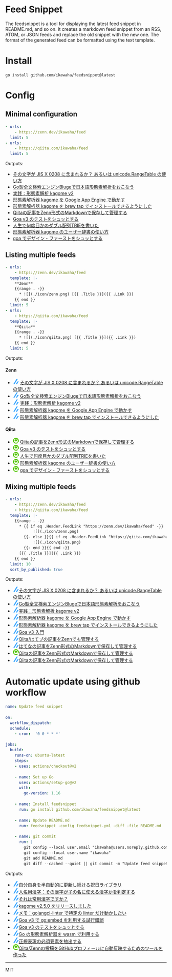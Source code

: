 # Feed Snippet

The feedsnippet is a tool for displaying the latest feed snippet in README.md, and so on.
It creates a markdown feed snippet from an RSS, ATOM, or JSON feeds and replace the old snippet with the new one.
The format of the generated feed can be formatted using the text template.

# Install

```
go install github.com/ikawaha/feedsnippet@latest
```

# Config

## Minimal configuration

```yaml
- urls:
    - https://zenn.dev/ikawaha/feed
  limit: 5
- urls:
    - https://qiita.com/ikawaha/feed
  limit: 5
```

Outputs:

* [その文字が JIS X 0208 に含まれるか？ あるいは unicode.RangeTable の使い方](https://zenn.dev/ikawaha/articles/20210116-ab1ac4a692ae8bb4d9cf)
* [Go製全文検索エンジンBlugeで日本語形態素解析をおこなう](https://zenn.dev/ikawaha/articles/20201230-84b042603ccbbce645d5)
* [実践：形態素解析 kagome v2](https://zenn.dev/ikawaha/books/kagome-v2-japanese-tokenizer)
* [形態素解析器 kagome を Google App Engine で動かす](https://zenn.dev/ikawaha/articles/hatena-20161004-221708)
* [形態素解析器 kagome を brew tap でインストールできるようにした](https://zenn.dev/ikawaha/articles/20201029-391c049a13fb8506361d)
* [Qiitaの記事をZenn形式のMarkdownで保存して管理する](https://qiita.com/ikawaha/items/ab9906581e34f26993a9)
* [Goa v3 のテストをシュッとする](https://qiita.com/ikawaha/items/e0c2b3ed0fedb12f4847)
* [人生で何度目かのダブル配列TRIEを書いた](https://qiita.com/ikawaha/items/edb4e18960ae6e4babc3)
* [形態素解析器 kagome のユーザー辞書の使い方](https://qiita.com/ikawaha/items/9ebe3e1104fb80706d99)
* [goa でデザイン・ファーストをシュッとする](https://qiita.com/ikawaha/items/6638ee8b6978aef50d65)

## Listing multiple feeds

```yaml
- urls:
    - https://zenn.dev/ikawaha/feed
  template: |-
    **Zenn**
    {{range . -}}
      * ![](./icon/zenn.png) [{{ .Title }}]({{ .Link }})
    {{ end }}
  limit: 5
- urls:
    - https://qiita.com/ikawaha/feed
  template: |-
    **Qiita**
    {{range . -}}
      * ![](./icon/qiita.png) [{{ .Title }}]({{ .Link }})
    {{ end }}
  limit: 5
```

Outputs:

#### Zenn
* ![](./icon/zenn.png) [その文字が JIS X 0208 に含まれるか？ あるいは unicode.RangeTable の使い方](https://zenn.dev/ikawaha/articles/20210116-ab1ac4a692ae8bb4d9cf)
* ![](./icon/zenn.png) [Go製全文検索エンジンBlugeで日本語形態素解析をおこなう](https://zenn.dev/ikawaha/articles/20201230-84b042603ccbbce645d5)
* ![](./icon/zenn.png) [実践：形態素解析 kagome v2](https://zenn.dev/ikawaha/books/kagome-v2-japanese-tokenizer)
* ![](./icon/zenn.png) [形態素解析器 kagome を Google App Engine で動かす](https://zenn.dev/ikawaha/articles/hatena-20161004-221708)
* ![](./icon/zenn.png) [形態素解析器 kagome を brew tap でインストールできるようにした](https://zenn.dev/ikawaha/articles/20201029-391c049a13fb8506361d)
#### Qiita
* ![](./icon/qiita.png) [Qiitaの記事をZenn形式のMarkdownで保存して管理する](https://qiita.com/ikawaha/items/ab9906581e34f26993a9)
* ![](./icon/qiita.png) [Goa v3 のテストをシュッとする](https://qiita.com/ikawaha/items/e0c2b3ed0fedb12f4847)
* ![](./icon/qiita.png) [人生で何度目かのダブル配列TRIEを書いた](https://qiita.com/ikawaha/items/edb4e18960ae6e4babc3)
* ![](./icon/qiita.png) [形態素解析器 kagome のユーザー辞書の使い方](https://qiita.com/ikawaha/items/9ebe3e1104fb80706d99)
* ![](./icon/qiita.png) [goa でデザイン・ファーストをシュッとする](https://qiita.com/ikawaha/items/6638ee8b6978aef50d65)


## Mixing multiple feeds

```yaml
- urls:
    - https://zenn.dev/ikawaha/feed
    - https://qiita.com/ikawaha/feed
  template: |-
    {{range . -}}
      * {{ if eq .Header.FeedLink "https://zenn.dev/ikawaha/feed" -}}
            ![](./icon/zenn.png)
        {{- else }}{{ if eq .Header.FeedLink "https://qiita.com/ikawaha/feed" -}}
            ![](./icon/qiita.png)
        {{- end }}{{ end -}}
      [{{ .Title }}]({{ .Link }})
    {{ end }}
  limit: 10
  sort_by_published: true
```

Outputs:

* ![](./icon/zenn.png)[その文字が JIS X 0208 に含まれるか？ あるいは unicode.RangeTable の使い方](https://zenn.dev/ikawaha/articles/20210116-ab1ac4a692ae8bb4d9cf)
* ![](./icon/zenn.png)[Go製全文検索エンジンBlugeで日本語形態素解析をおこなう](https://zenn.dev/ikawaha/articles/20201230-84b042603ccbbce645d5)
* ![](./icon/zenn.png)[実践：形態素解析 kagome v2](https://zenn.dev/ikawaha/books/kagome-v2-japanese-tokenizer)
* ![](./icon/zenn.png)[形態素解析器 kagome を Google App Engine で動かす](https://zenn.dev/ikawaha/articles/hatena-20161004-221708)
* ![](./icon/zenn.png)[形態素解析器 kagome を brew tap でインストールできるようにした](https://zenn.dev/ikawaha/articles/20201029-391c049a13fb8506361d)
* ![](./icon/zenn.png)[Goa v3 入門](https://zenn.dev/ikawaha/books/goa-design-v3)
* ![](./icon/zenn.png)[Qiita/はてブの記事をZennでも管理する](https://zenn.dev/ikawaha/articles/20201012-e56b19cd33c396ae0465)
* ![](./icon/zenn.png)[はてなの記事をZenn形式のMarkdownで保存して管理する](https://zenn.dev/ikawaha/articles/hatena-20201012-205602)
* ![](./icon/qiita.png)[Qiitaの記事をZenn形式のMarkdownで保存して管理する](https://qiita.com/ikawaha/items/ab9906581e34f26993a9)
* ![](./icon/zenn.png)[Qiitaの記事をZenn形式のMarkdownで保存して管理する](https://zenn.dev/ikawaha/articles/qiita-ab9906581e34f26993a9)

# Automatic update using github workflow

```yaml
name: Update feed snippet

on:
  workflow_dispatch:
  schedule:
    - cron:  '0 0 * * *'  

jobs:
  build:
    runs-on: ubuntu-latest
    steps:
    - uses: actions/checkout@v2

    - name: Set up Go
      uses: actions/setup-go@v2
      with:
        go-version: 1.16

    - name: Install feedsnippet
      run: go install github.com/ikawaha/feedsnippet@latest

    - name: Update README.md
      run: feedsnippet -config feedsnippet.yml -diff -file README.md

    - name: git commit
      run: |
        git config --local user.email "ikawaha@users.noreply.github.com"
        git config --local user.name "ikawaha"
        git add README.md
        git diff --cached --quiet || git commit -m "Update feed snippet" || git push origin main
```

Outputs:


<!--[START github.com/ikawaha/feedsnippet]--><!--[2021-08-24T00:37:04Z]-->
* ![](./icon/zenn.png)[自分自身を半自動的に更新し続ける祝日ライブラリ](https://zenn.dev/ikawaha/articles/20210823-7b6eb27fabc3d8)
* ![](./icon/zenn.png)[人名用漢字：その漢字が子の名に使える漢字かを判定する](https://zenn.dev/ikawaha/articles/20210813-3d1c57fdf9370b)
* ![](./icon/zenn.png)[それは常用漢字ですか？](https://zenn.dev/ikawaha/articles/20210801-e995d788c30ec1)
* ![](./icon/zenn.png)[kagome v2.5.0 をリリースしました](https://zenn.dev/ikawaha/articles/20210608-a3a030de26befd89d0ec)
* ![](./icon/zenn.png)[メモ：golangci-linter で特定の linter だけ動かしたい](https://zenn.dev/ikawaha/articles/20210506-cfb8a0eba2df86f0a5fd)
* ![](./icon/zenn.png)[Goa v3 で go:embed を利用する試行錯誤](https://zenn.dev/ikawaha/articles/20210503-3d72f1747f43efd3bdc9)
* ![](./icon/zenn.png)[Goa v3 のテストをシュッとする](https://zenn.dev/ikawaha/articles/hatena-20191203-154521)
* ![](./icon/zenn.png)[Go の形態素解析器を wasm で利用する](https://zenn.dev/ikawaha/articles/20210331-e661ac866f5ff0fc5eb8)
* ![](./icon/zenn.png)[正規表現の必須要素を抽出する](https://zenn.dev/ikawaha/articles/20210323-347ab9d63316a4517047)
* ![](./icon/qiita.png)[Qiita/Zennの投稿をGitHubプロフィールに自動反映するためのツールを作った](https://qiita.com/ikawaha/items/6829b2872319aa6be716)
<!--[END github.com/ikawaha/feedsnippet]-->
---
MIT
